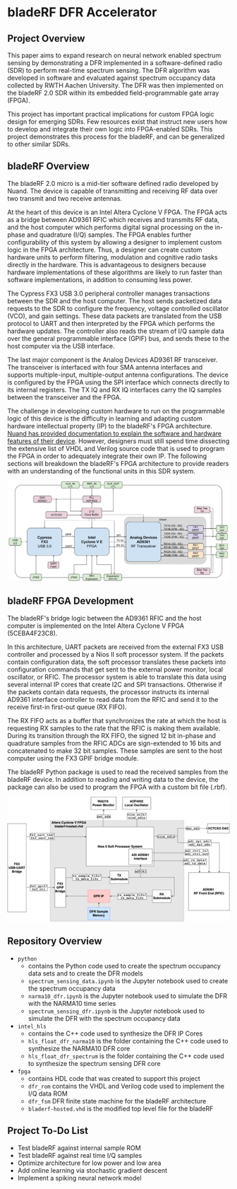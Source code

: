 # bladeRF DFR Accelerator

## Project Overview

This paper aims to expand research on neural network enabled spectrum sensing by demonstrating a DFR implemented in a software-defined radio (SDR) to perform real-time spectrum sensing. The DFR algorithm was developed in software and evaluated against spectrum occupancy data collected by RWTH Aachen University. The DFR was then implemented on the bladeRF 2.0 SDR within its embedded field-programmable gate array (FPGA). 

This project has important practical implications for custom FPGA logic design for emerging SDRs. Few resources exist that instruct new users how to develop and integrate their own logic into FPGA-enabled SDRs. This project demonstrates this process for the bladeRF, and can be generalized to other similar SDRs.

## bladeRF Overview

The bladeRF 2.0 micro is a mid-tier software defined radio developed by Nuand. The device is capable of transmitting and receiving RF data over two transmit and two receive antennas. 

At the heart of this device is an Intel Altera Cyclone V FPGA. The FPGA acts as a bridge between AD9361 RFIC which receives and transmits RF data, and the host computer which performs digital signal processing on the in-phase and quadrature (I/Q) samples. The FPGA enables further configurability of this system by allowing a designer to implement custom logic in the FPGA architecture. Thus, a designer can create custom hardware units to perform filtering, modulation and cognitive radio tasks directly in the hardware. This is advantageous to designers because hardware implementations of these algorithms are likely to run faster than software implementations, in addition to consuming less power. 

The Cypress FX3 USB 3.0 peripheral controller manages transactions between the SDR and the host computer. The host sends packetized data requests to the SDR to configure the frequency, voltage controlled oscillator (VCO), and gain settings. These data packets are translated from the USB protocol to UART and then interpreted by the FPGA which performs the hardware updates. The controller also reads the stream of I/Q sample data over the general programmable interface (GPIF) bus, and sends these to the host computer via the USB interface. 

The last major component is the Analog Devices AD9361 RF transceiver. The transceiver is interfaced with four SMA antenna interfaces and supports multiple-input, multiple-output antenna configurations. The device is configured by the FPGA using the SPI interface which connects directly to its internal registers. The TX IQ and RX IQ interfaces carry the IQ samples between the transceiver and the FPGA.

The challenge in developing custom hardware to run on the programmable logic of this device is the difficulty in learning and adapting custom hardware intellectual property (IP) to the bladeRF's FPGA architecture. [Nuand has provided documentation to explain the software and hardware features of their device](https://github.com/Nuand/bladeRF/wiki/FPGA-Development). However, designers must still spend time dissecting the extensive list of VHDL and Verilog source code that is used to program the FPGA in order to adequately integrate their own IP. The following sections will breakdown the bladeRF's FPGA architecture to provide readers with an understanding of the functional units in this SDR system.

![](bladeRF-2.0-micro-block-diagram.png)

## bladeRF FPGA Development

The bladeRF's bridge logic between the AD9361 RFIC and the host computer is implemented on the Intel Altera Cyclone V FPGA (5CEBA4F23C8). 

In this architecture, UART packets are received from the external FX3 USB controller and processed by a Nios II soft processor system. If the packets contain configuration data, the soft processor translates these packets into configuration commands that get sent to the external power monitor, local oscillator, or RFIC. The processor system is able to translate this data using several internal IP cores that create I2C and SPI transactions. Otherwise if the packets contain data requests, the processor instructs its internal AD9361 interface controller to read data from the RFIC and send it to the receive first-in first-out queue (RX FIFO). 

The RX FIFO acts as a buffer that synchronizes the rate at which the host is requesting RX samples to the rate that the RFIC is making them available. During its transition through the RX FIFO, the signed 12 bit in-phase and quadrature samples from the RFIC ADCs are sign-extended to 16 bits and concatenated to make 32 bit samples. These samples are sent to the host computer using the FX3 GPIF bridge module. 

The bladeRF Python package is used to read the received samples from the bladeRF device. In addition to reading and writing data to the device, the package can also be used to program the FPGA with a custom bit file (.rbf).

![](bladerf_micro_block_diagram.png)

## Repository Overview
- `python`
    - contains the Python code used to create the spectrum occupancy data sets and to create the DFR models
    - `spectrum_sensing_data.ipynb` is the Jupyter notebook used to create the spectrum occupancy data
    - `narma10_dfr.ipynb` is the Jupyter notebook used to simulate the DFR with the NARMA10 time series
    - `spectrum_sensing_dfr.ipynb` is the Jupyter notebook used to simulate the DFR with the spectrum occupancy data
- `intel_hls`
    - contains the C++ code used to synthesize the DFR IP Cores
    - `hls_float_dfr_narma10` is the folder containing the C++ code used to synthesize the NARMA10 DFR core
    - `hls_float_dfr_spectrum` is the folder containing the C++ code used to synthesize the spectrum sensing DFR core
- `fpga`
    - contains HDL code that was created to support this project
    - `dfr_rom` contains the VHDL and Verilog code used to implement the I/Q data ROM
    - `dfr_fsm` DFR finite state machine for the bladeRF architecture
    - `bladerf-hosted.vhd` is the modified top level file for the bladeRF


<!-- ## Development Notes
- Hosted Image
    - Shuffles I/Q samples between the FX3 (via GPIF II interface) and RFIC
    - Configures the RFIC via SPI based on commands from FX3 via UART
    - Control Si5338 clock generator chip and VCTCXO DAC
    - Default bladeRF image: bladerf-hosted.vhd
- Nios II
    - FPGA soft microprocessor embedded in bladeRF FPGA
    - Handles command/control
    - Receives packetized requests from host software via FX3 chip via UART
        - E.g.: set frequency/gain, IQ imbalance correction, sample rate, etc.
    - Communicates with FPGA logic via input/output ports of `nios_system` component 
- Custom Code
    - Should be placed between sample/meta FIFO blocks and iq correction blocks

## bladeRF FPGA Image Components

### rx_packet_generator
RX Packet Generator

### system_pll
80 MHz System Clock (38.4 MHz Reference Clock)

### fx3_pll
FX3 PLL (PCLK)

### pll_reset
PLL Reset

### ps_sync
Power Supply Synchronization

### fx3_gpif
FX3 GPIF

### nios_system
NIOS System

### tx
TX Submodule

### rx
RX Submodule

### reset_synchronizer
Reset Synchronizer

### synchronizer
Synchronizer

### handshake
Handshakes -->

## Project To-Do List
- Test bladeRF against internal sample ROM
- Test bladeRF against real time I/Q samples
- Optimize architecture for low power and low area
- Add online learning via stochastic gradient descent
- Implement a spiking neural network model